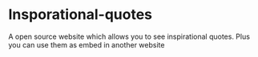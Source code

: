 # Insporational-quotes
A open source website which allows you to see inspirational quotes. Plus you can use them as embed in another website

